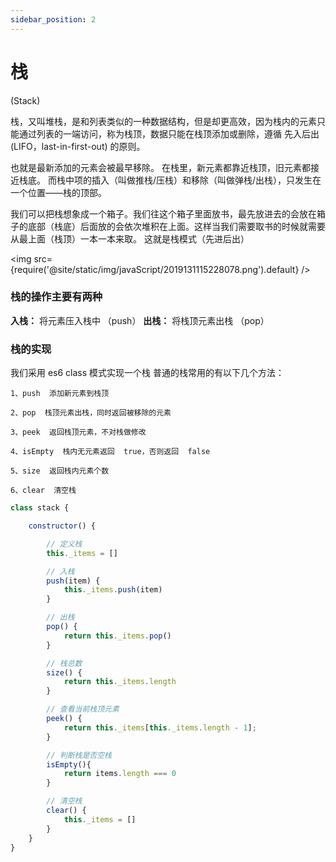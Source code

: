 ```yaml
---
sidebar_position: 2
---
```


# 栈
(Stack)

栈，又叫堆栈，是和列表类似的一种数据结构，但是却更高效，因为栈内的元素只能通过列表的一端访问，称为栈顶，数据只能在栈顶添加或删除，遵循 先入后出(LIFO，last-in-first-out) 的原则。

也就是最新添加的元素会被最早移除。
在栈里，新元素都靠近栈顶，旧元素都接近栈底。
而栈中项的插入（叫做推栈/压栈）和移除（叫做弹栈/出栈），只发生在一个位置——栈的顶部。

我们可以把栈想象成一个箱子。我们往这个箱子里面放书，最先放进去的会放在箱子的底部（栈底）后面放的会依次堆积在上面。这样当我们需要取书的时候就需要从最上面（栈顶）一本一本来取。
这就是栈模式（先进后出）

<img src={require('@site/static/img/javaScript/2019131115228078.png').default} />

### 栈的操作主要有两种

**入栈：** 将元素压入栈中 （push）
**出栈：** 将栈顶元素出栈 （pop）

### 栈的实现

我们采用 es6 class 模式实现一个栈
普通的栈常用的有以下几个方法：

    1、push  添加新元素到栈顶

    2、pop  栈顶元素出栈，同时返回被移除的元素

    3、peek  返回栈顶元素，不对栈做修改

    4、isEmpty  栈内无元素返回  true，否则返回  false

    5、size  返回栈内元素个数

    6、clear  清空栈

```js
class stack {

    constructor() {

        // 定义栈
        this._items = []

        // 入栈
        push(item) {
            this._items.push(item)
        }

        // 出栈
        pop() {
            return this._items.pop()
        }

        // 栈总数
        size() {
            return this._items.length
        }

        // 查看当前栈顶元素
        peek() {
            return this._items[this._items.length - 1];
        }

        // 判断栈是否空栈
        isEmpty(){
            return items.length === 0
        }

        // 清空栈
        clear() {
            this._items = []
        }
    }
}

```
